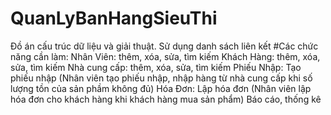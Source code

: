 # QuanLyBanHangSieuThi
Đồ án cấu trúc dữ liệu và giải thuật. Sử dụng danh sách liên kết
#Các chức năng cần làm:
Nhân Viên: thêm, xóa, sửa, tìm kiếm
Khách Hàng: thêm, xóa, sửa, tìm kiếm
Nhà cung cấp: thêm, xóa, sửa, tìm kiếm
Phiếu Nhập: Tạo phiếu nhập (Nhân viên tạo phiếu nhập, nhập hàng từ nhà cung cấp khi số lượng tồn của sản phầm không đủ)
Hóa Đơn: Lập hóa đơn (Nhân viên lập hóa đơn cho khách hàng khi khách hàng mua sản phẩm)
Báo cáo, thống kê
